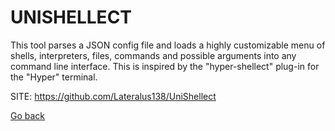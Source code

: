 # UNISHELLECT
 
 This tool parses a JSON config file and loads a highly
 customizable menu of shells, interpreters, files, commands
 and possible arguments into any command line interface.
 This is inspired by the "hyper-shellect" plug-in for the
 "Hyper" terminal. 
 
 SITE: https://github.com/Lateralus138/UniShellect

 [Go back](https://portable-linux-apps.github.io/apps.html)
